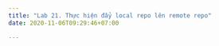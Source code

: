 ```yaml
---
title: "Lab 21. Thực hiện đẩy local repo lên remote repo"
date: 2020-11-06T09:29:46+07:00

---
```


